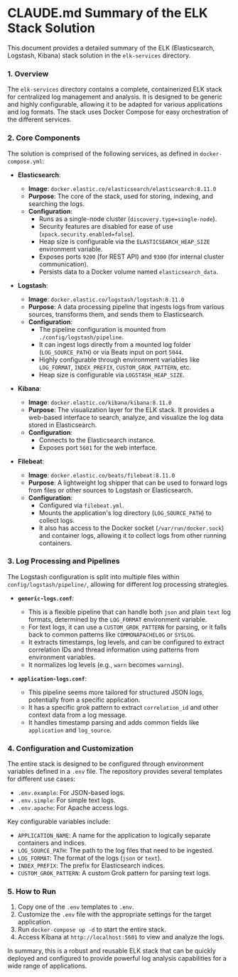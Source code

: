 # CLAUDE.md Summary of the ELK Stack Solution

This document provides a detailed summary of the ELK (Elasticsearch, Logstash, Kibana) stack solution in the `elk-services` directory.

### 1. Overview

The `elk-services` directory contains a complete, containerized ELK stack for centralized log management and analysis. It is designed to be generic and highly configurable, allowing it to be adapted for various applications and log formats. The stack uses Docker Compose for easy orchestration of the different services.

### 2. Core Components

The solution is comprised of the following services, as defined in `docker-compose.yml`:

*   **Elasticsearch**:
    *   **Image**: `docker.elastic.co/elasticsearch/elasticsearch:8.11.0`
    *   **Purpose**: The core of the stack, used for storing, indexing, and searching the logs.
    *   **Configuration**:
        *   Runs as a single-node cluster (`discovery.type=single-node`).
        *   Security features are disabled for ease of use (`xpack.security.enabled=false`).
        *   Heap size is configurable via the `ELASTICSEARCH_HEAP_SIZE` environment variable.
        *   Exposes ports `9200` (for REST API) and `9300` (for internal cluster communication).
        *   Persists data to a Docker volume named `elasticsearch_data`.

*   **Logstash**:
    *   **Image**: `docker.elastic.co/logstash/logstash:8.11.0`
    *   **Purpose**: A data processing pipeline that ingests logs from various sources, transforms them, and sends them to Elasticsearch.
    *   **Configuration**:
        *   The pipeline configuration is mounted from `./config/logstash/pipeline`.
        *   It can ingest logs directly from a mounted log folder (`LOG_SOURCE_PATH`) or via Beats input on port `5044`.
        *   Highly configurable through environment variables like `LOG_FORMAT`, `INDEX_PREFIX`, `CUSTOM_GROK_PATTERN`, etc.
        *   Heap size is configurable via `LOGSTASH_HEAP_SIZE`.

*   **Kibana**:
    *   **Image**: `docker.elastic.co/kibana/kibana:8.11.0`
    *   **Purpose**: The visualization layer for the ELK stack. It provides a web-based interface to search, analyze, and visualize the log data stored in Elasticsearch.
    *   **Configuration**:
        *   Connects to the Elasticsearch instance.
        *   Exposes port `5601` for the web interface.

*   **Filebeat**:
    *   **Image**: `docker.elastic.co/beats/filebeat:8.11.0`
    *   **Purpose**: A lightweight log shipper that can be used to forward logs from files or other sources to Logstash or Elasticsearch.
    *   **Configuration**:
        *   Configured via `filebeat.yml`.
        *   Mounts the application's log directory (`LOG_SOURCE_PATH`) to collect logs.
        *   It also has access to the Docker socket (`/var/run/docker.sock`) and container logs, allowing it to collect logs from other running containers.

### 3. Log Processing and Pipelines

The Logstash configuration is split into multiple files within `config/logstash/pipeline/`, allowing for different log processing strategies.

*   **`generic-logs.conf`**:
    *   This is a flexible pipeline that can handle both `json` and plain `text` log formats, determined by the `LOG_FORMAT` environment variable.
    *   For text logs, it can use a `CUSTOM_GROK_PATTERN` for parsing, or it falls back to common patterns like `COMMONAPACHELOG` or `SYSLOG`.
    *   It extracts timestamps, log levels, and can be configured to extract correlation IDs and thread information using patterns from environment variables.
    *   It normalizes log levels (e.g., `warn` becomes `warning`).

*   **`application-logs.conf`**:
    *   This pipeline seems more tailored for structured JSON logs, potentially from a specific application.
    *   It has a specific grok pattern to extract `correlation_id` and other context data from a log message.
    *   It handles timestamp parsing and adds common fields like `application` and `log_source`.

### 4. Configuration and Customization

The entire stack is designed to be configured through environment variables defined in a `.env` file. The repository provides several templates for different use cases:

*   `.env.example`: For JSON-based logs.
*   `.env.simple`: For simple text logs.
*   `.env.apache`: For Apache access logs.

Key configurable variables include:
*   `APPLICATION_NAME`: A name for the application to logically separate containers and indices.
*   `LOG_SOURCE_PATH`: The path to the log files that need to be ingested.
*   `LOG_FORMAT`: The format of the logs (`json` or `text`).
*   `INDEX_PREFIX`: The prefix for Elasticsearch indices.
*   `CUSTOM_GROK_PATTERN`: A custom Grok pattern for parsing text logs.

### 5. How to Run

1.  Copy one of the `.env` templates to `.env`.
2.  Customize the `.env` file with the appropriate settings for the target application.
3.  Run `docker-compose up -d` to start the entire stack.
4.  Access Kibana at `http://localhost:5601` to view and analyze the logs.

In summary, this is a robust and reusable ELK stack that can be quickly deployed and configured to provide powerful log analysis capabilities for a wide range of applications.
